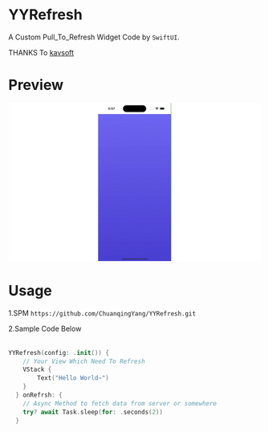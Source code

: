 # YYRefresh

A Custom Pull_To_Refresh Widget Code by `SwiftUI`.

THANKS To [kavsoft](https://www.youtube.com/watch?v=5rD5GhYVBPg)

# Preview

![](https://github.com/ChuanqingYang/YYRefresh/blob/main/refresh.gif)

# Usage
 
1.SPM `https://github.com/ChuanqingYang/YYRefresh.git`

2.Sample Code Below

``` swift

YYRefresh(config: .init()) {
    // Your View Which Need To Refresh
    VStack {
        Text("Hello World~")
    }
  } onRefrsh: {
    // Async Method to fetch data from server or somewhere
    try? await Task.sleep(for: .seconds(2))
  }

```

